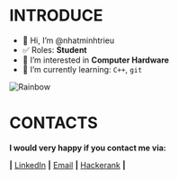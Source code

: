 # INTRODUCE
- 👋 Hi, I’m @nhatminhtrieu
- ✅ Roles: **Student**
- 👀 I’m interested in **Computer Hardware**
- 🌱 I’m currently learning: `C++`, `git`

![Rainbow](https://c.tenor.com/mc9-3cypZEYAAAAC/rainbow-line.gif)
# CONTACTS
 **I would very happy if you contact me via:<br />**

**|** [LinkedIn](https://www.linkedin.com/in/nhatminhtrieu)
 **|** [Email](email:21127112@student.hcmus.edu.vn) **|** [Hackerank](https://www.hackerrank.com/NhatMinhCL9) **|**



